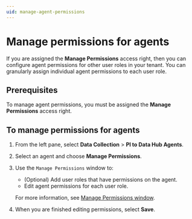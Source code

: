 ```yaml
---
uid: manage-agent-permissions
---
```


# Manage permissions for agents

If you are assigned the **Manage Permissions** access right, then you can configure agent permissions for other user roles in your tenant. You can granularly assign individual agent permissions to each user role.

## Prerequisites

To manage agent permissions, you must be assigned the **Manage Permissions** access right.

## To manage permissions for agents

1. From the left pane, select **Data Collection** > **PI to Data Hub Agents**.

1. Select an agent and choose **Manage Permissions**.

1. Use the `Manage Permissions` window to:

   - (Optional) Add user roles that have permissions on the agent.
   - Edit agent permissions for each user role.

   For more information, see [Manage Permissions window](xref:permissions-management#manage-permissions-window).

1. When you are finished editing permissions, select **Save**.
